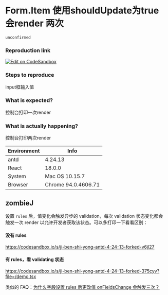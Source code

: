# Form.Item 使用shouldUpdate为true会render 两次

`unconfirmed`

### Reproduction link

[![Edit on CodeSandbox](https://codesandbox.io/static/img/play-codesandbox.svg)](https://codesandbox.io/s/ji-ben-shi-yong-antd-4-24-13-forked-shgd3v?file=/demo.tsx)

### Steps to reproduce

input框输入值

### What is expected?

控制台打印一次render

### What is actually happening?

控制台打印两次render

| Environment | Info                |
| ----------- | ------------------- |
| antd        | 4.24.13             |
| React       | 18.0.0              |
| System      | Mac OS 10.15.7      |
| Browser     | Chrome 94.0.4606.71 |

<!-- generated by ant-design-issue-helper. DO NOT REMOVE -->

## zombieJ

设置 `rules` 后，值变化会触发异步的 validation，每次 validation 状态变化都会触发一次 render 以允许开发者获取该状态。可以多打印一下看看区别：

#### 没有 rules

https://codesandbox.io/s/ji-ben-shi-yong-antd-4-24-13-forked-v6jl27

#### 有 rules，看 validating 状态

https://codesandbox.io/s/ji-ben-shi-yong-antd-4-24-13-forked-375cyv?file=/demo.tsx

类似的 FAQ：[为什么字段设置 rules 后更改值 onFieldsChange 会触发三次？](https://ant-design.antgroup.com/components/form-cn#%E4%B8%BA%E4%BB%80%E4%B9%88%E5%AD%97%E6%AE%B5%E8%AE%BE%E7%BD%AE-rules-%E5%90%8E%E6%9B%B4%E6%94%B9%E5%80%BC-onfieldschange-%E4%BC%9A%E8%A7%A6%E5%8F%91%E4%B8%89%E6%AC%A1)
